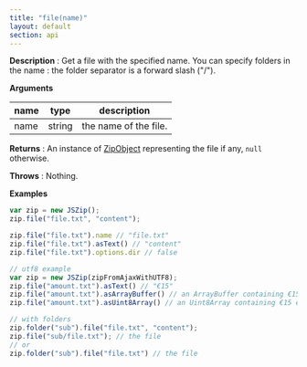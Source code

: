 ```yaml
---
title: "file(name)"
layout: default
section: api
---
```


__Description__ : Get a file with the specified name. You can specify folders
in the name : the folder separator is a forward slash ("/").

__Arguments__

name | type   | description
-----|--------|-------------
name | string | the name of the file.

__Returns__ : An instance of [ZipObject]({{site.baseurl}}/documentation/api_zipobject.html) representing
the file if any, `null` otherwise.

__Throws__ : Nothing.

<!-- __Complexity__ : This is a simple lookup in **O(1)**. -->

__Examples__

```js
var zip = new JSZip();
zip.file("file.txt", "content");

zip.file("file.txt").name // "file.txt"
zip.file("file.txt").asText() // "content"
zip.file("file.txt").options.dir // false

// utf8 example
var zip = new JSZip(zipFromAjaxWithUTF8);
zip.file("amount.txt").asText() // "€15"
zip.file("amount.txt").asArrayBuffer() // an ArrayBuffer containing €15 encoded as utf8
zip.file("amount.txt").asUint8Array() // an Uint8Array containing €15 encoded as utf8

// with folders
zip.folder("sub").file("file.txt", "content");
zip.file("sub/file.txt"); // the file
// or
zip.folder("sub").file("file.txt") // the file
```
